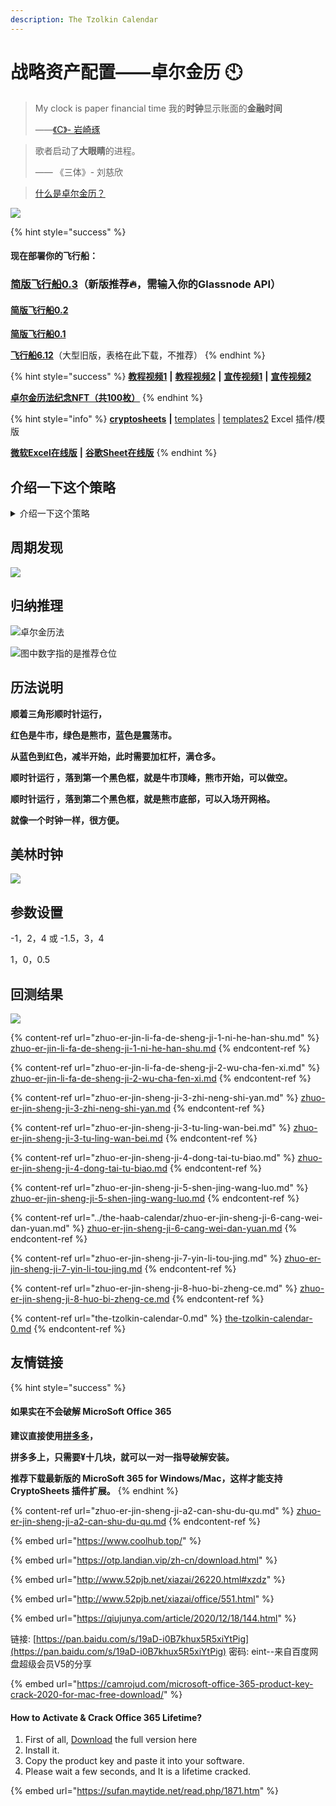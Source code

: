 ```yaml
---
description: The Tzolkin Calendar
---
```


# 战略资产配置——卓尔金历 🕙

> My clock is paper financial time 我的**时钟**显示账面的**金融时间**
>
> ——[《C》- 岩崎琢](https://music.163.com/#/song?id=22713696)

> 歌者启动了**大眼睛**的进程。
>
> —— 《三体》- 刘慈欣

> [什么是卓尔金历？](https://www.jianshu.com/p/5b3a31f95a1d)

![](<../../.gitbook/assets/image (58).png>)

{% hint style="success" %}
#### **现在部署你的飞行船：**

### [简版飞行船0.3](https://share.weiyun.com/57ZJmSnA)**（新版推荐🔥，需输入你的Glassnode API）**

#### [**简版飞行船0.2**](https://share.weiyun.com/bky3C7YB)

[**简版飞行船0.1**](https://share.weiyun.com/6A8bEuC2)

[**飞行船6.12**](https://share.weiyun.com/LhAj6uYm)（大型旧版，表格在此下载，不推荐）
{% endhint %}

{% hint style="success" %}
[**教程视频1**](https://www.bilibili.com/video/BV1K64y1S7FS) **|** [**教程视频2**](https://www.bilibili.com/video/BV16X4y1g7tH/) **|** [**宣传视频1**](https://www.bilibili.com/video/BV13x411R7Lf) **|** [**宣传视频2**](https://www.bilibili.com/video/BV1zW411D7gJ)

[**卓尔金历法纪念NFT（共100枚）**](https://opensea.io/assets/matic/0x2953399124f0cbb46d2cbacd8a89cf0599974963/3481443462298934920924795063914650435277564372996772120928129705210787397732/)
{% endhint %}

{% hint style="info" %}
[**cryptosheets**](https://cryptosheets.com/) **|** [templates](https://cryptosheets.com/templates) | [templates2](https://app.cryptosheets.com/#/browse/templates) Excel 插件/模版

[**微软Excel在线版**](https://www.office.com/launch/excel?ui=zh-CN\&auth=1) **|** [**谷歌Sheet在线版**](https://docs.google.com/spreadsheets/u/0/)
{% endhint %}

## **介绍一下这个策略**

<details>

<summary>介绍一下这个策略</summary>

MVRV+S2F——>仓位杠杆率

山寨币指标——>市值占比修正幂律因子——>市值占比修正幂律

仓位杠杆率+市值^市值占比修正幂律——>最终各个币种的仓位比例

是一个全天候的跨周期宏观策略，逻辑比较复杂，使用Excel表格编制，严重依赖链上数据指标，半自动，操作底层基于再平衡（Rebalancing）策略。

这个策略有如下特点：

1，未经证实的规律

2，长期跨周期策略，跨越牛市，熊市，震荡市

3，需要做多做空，但是杠杆率不会超过2或-1

4，基于Excel和CryptoSheets插件读取MVRV和S2F数据

5，需要读取和判断历史周期的顶，底，减半时间

6，基于山寨币指标数据来控制是否投资山寨币，并根据市值比例^幂律修正确定最终比例。

7，底层策略是再平衡策略（Rebalancing）

8，是一坨屎山

9，逻辑复杂，重构困难，只能作为灵感

10，现在用Excel表格做一个简版的半自动的，未来可能用KDE核密度估计

策略主要逻辑：

MVRV+S2F——>仓位杠杆率

山寨币指标——>市值占比修正幂律因子——>市值占比修正幂律

仓位杠杆率+(市值^市值占比修正幂律)——>最终各个币种的仓位比例

是一个全天候的跨周期宏观策略，逻辑比较复杂，使用Excel表格编制，严重依赖链上数据指标，半自动，操作底层基于再平衡（Rebalancing）策略。

可以理解为：币圈的美林时钟，币圈的宏观调控核按钮，或，如何从零开始建立币圈宏观调控政策。

山寨季节指标=100个包括比特币的山寨币中，有多少山寨币比比特币收益高。

市值占比修正幂率因子=山寨季节指标/50－1

市值占比修正幂率=EXP（市值占比修正幂率因子）

币种权重=币种市值占比^市值占比修正幂率

币种比例=币种权重/SUM（币种权重）

然后把币种比例，导入再平衡策略。

这种诡异的思路，一般人想不出来，但是很合理。

当然，需要你自己选择币种，再根据市值算市值占比。

我直接用市场数据决定比例，连上再平衡策略，就不需要人工智能或者自己判断了。也不需要K线或者技术指标。

以前看到再平衡策略有这样的：

按照市值比例决定，按照平均比例决定，按照根号市值决定，我就想能不能做个统一的策略，

然后我想到了按照市值的一定的次幂决定比例，但是这个次幂到底是多少呢？

然后我想到了山寨季节指标，能判断山寨季节，但是山寨季节指标怎么和幂率连接在一起呢？

后来，我发现了

1，市值占比修正因子=山寨季节指标/50－1

2，市值占比修正幂率=EXP（市值占比修正幂率因子） 这两个公式，于是一切就连接起来了。

然后我就只需要选择币种，不需要判断是什么行情了。

再平衡策略还有很多变种，比如

凯利公式（加权=收益/方差），

马科维兹（加权=收益/标准差），

桥水全天候（加权=1/标准差），

指数基金（加权=市值），

主动性基金（加权=市值^修正幂率），大概这样。

这些都是再平衡策略。

再平衡又叫，香农的恶魔，是信息论祖师爷香农提出的，我只知道这些。

如果你想坐庄，你应该只关心，配比，和杠杆率，不要关心价格。

配比，可以靠收益率，波动率，市值，市值季节指标来决定。

杠杆率，需要宏观指标决定，比如在加密币市场，我发现的宏观指标是链上数据，如MVRV，S2F，NVT。如果是传统金融市场，杠杆率的决定和GDP，CPI，PMI，或者货币，信贷有关。

坐庄就是做市商，你是不是做市商，和策略有关，和思路有关，与资金量无关。

因为韭菜看的是技术指标，消息面，价格曲线，他们在预测什么时间能涨到什么价格。

做市商关心的是杠杆率，仓位配比，市值季节，牛熊周期。他们不会预测价格，只会判断周期阶段。

但是最牛逼的是两种人，拿着狗屎的人，拿着比特以太的人。 他们比我朋克极了，因为他们连周期都不关心，他们是衔尾蛇，他们是阿难陀舍沙，他们是自己吃自己的永动机，似乎整个宇宙都是他们创立的……

还有更朋克的黑客，他们甚至连钱到底是谁的，都不关心。

</details>

## **周期发现**

![](../../.gitbook/assets/卓尔金历法-大周期.png)

## 归纳推理

![卓尔金历法](../../.gitbook/assets/卓尔金历法-领航舵.png)

![图中数字指的是推荐仓位](../../.gitbook/assets/卓尔金历法-雷达.png)

## **历法**说明

**顺着三角形顺时针运行，**

**红色是牛市，绿色是熊市，蓝色是震荡市。**

**从蓝色到红色，减半开始，此时需要加杠杆，满仓多。**

**顺时针运行 ，落到第一个黑色框，就是牛市顶峰，熊市开始，可以做空。**

**顺时针运行 ，落到第二个黑色框，就是熊市底部，可以入场开网格。**

**就像一个时钟一样，很方便。**

## **美林时钟**

![](<../../.gitbook/assets/屏幕快照 2021-04-03 上午10.44.27.png>)

## 参数设置

\-1，2，4 或 -1.5，3，4

1，0，0.5

## 回测结果

![](<../../.gitbook/assets/屏幕快照 2021-09-20 上午11.47.15.png>)

{% content-ref url="zhuo-er-jin-li-fa-de-sheng-ji-1-ni-he-han-shu.md" %}
[zhuo-er-jin-li-fa-de-sheng-ji-1-ni-he-han-shu.md](zhuo-er-jin-li-fa-de-sheng-ji-1-ni-he-han-shu.md)
{% endcontent-ref %}

{% content-ref url="zhuo-er-jin-li-fa-de-sheng-ji-2-wu-cha-fen-xi.md" %}
[zhuo-er-jin-li-fa-de-sheng-ji-2-wu-cha-fen-xi.md](zhuo-er-jin-li-fa-de-sheng-ji-2-wu-cha-fen-xi.md)
{% endcontent-ref %}

{% content-ref url="zhuo-er-jin-sheng-ji-3-zhi-neng-shi-yan.md" %}
[zhuo-er-jin-sheng-ji-3-zhi-neng-shi-yan.md](zhuo-er-jin-sheng-ji-3-zhi-neng-shi-yan.md)
{% endcontent-ref %}

{% content-ref url="zhuo-er-jin-sheng-ji-3-tu-ling-wan-bei.md" %}
[zhuo-er-jin-sheng-ji-3-tu-ling-wan-bei.md](zhuo-er-jin-sheng-ji-3-tu-ling-wan-bei.md)
{% endcontent-ref %}

{% content-ref url="zhuo-er-jin-sheng-ji-4-dong-tai-tu-biao.md" %}
[zhuo-er-jin-sheng-ji-4-dong-tai-tu-biao.md](zhuo-er-jin-sheng-ji-4-dong-tai-tu-biao.md)
{% endcontent-ref %}

{% content-ref url="zhuo-er-jin-sheng-ji-5-shen-jing-wang-luo.md" %}
[zhuo-er-jin-sheng-ji-5-shen-jing-wang-luo.md](zhuo-er-jin-sheng-ji-5-shen-jing-wang-luo.md)
{% endcontent-ref %}

{% content-ref url="../the-haab-calendar/zhuo-er-jin-sheng-ji-6-cang-wei-dan-yuan.md" %}
[zhuo-er-jin-sheng-ji-6-cang-wei-dan-yuan.md](../the-haab-calendar/zhuo-er-jin-sheng-ji-6-cang-wei-dan-yuan.md)
{% endcontent-ref %}

{% content-ref url="zhuo-er-jin-sheng-ji-7-yin-li-tou-jing.md" %}
[zhuo-er-jin-sheng-ji-7-yin-li-tou-jing.md](zhuo-er-jin-sheng-ji-7-yin-li-tou-jing.md)
{% endcontent-ref %}

{% content-ref url="zhuo-er-jin-sheng-ji-8-huo-bi-zheng-ce.md" %}
[zhuo-er-jin-sheng-ji-8-huo-bi-zheng-ce.md](zhuo-er-jin-sheng-ji-8-huo-bi-zheng-ce.md)
{% endcontent-ref %}

{% content-ref url="the-tzolkin-calendar-0.md" %}
[the-tzolkin-calendar-0.md](the-tzolkin-calendar-0.md)
{% endcontent-ref %}

## 友情链接

{% hint style="success" %}
#### 如果实在不会破解 **MicroSoft** Office **365**

**建议直接使用**[**拼多多**](https://yangkeduo.com/search\_result.html?search\_key=office%20365%20mac)**，**

**拼多多上，只需要¥十几块，就可以一对一指导破解安装。**

**推荐下载最新版的 MicroSoft 365 for Windows/Mac，这样才能支持CryptoSheets 插件扩展。**
{% endhint %}

{% content-ref url="zhuo-er-jin-sheng-ji-a2-can-shu-du-qu.md" %}
[zhuo-er-jin-sheng-ji-a2-can-shu-du-qu.md](zhuo-er-jin-sheng-ji-a2-can-shu-du-qu.md)
{% endcontent-ref %}

{% embed url="https://www.coolhub.top/" %}

{% embed url="https://otp.landian.vip/zh-cn/download.html" %}

{% embed url="http://www.52pjb.net/xiazai/26220.html#xzdz" %}

{% embed url="http://www.52pjb.net/xiazai/office/551.html" %}

{% embed url="https://qiujunya.com/article/2020/12/18/144.html" %}

链接: [https://pan.baidu.com/s/19aD-i0B7khux5R5xiYtPig](https://pan.baidu.com/s/19aD-i0B7khux5R5xiYtPig) 密码: eint--来自百度网盘超级会员V5的分享

{% embed url="https://camrojud.com/microsoft-office-365-product-key-crack-2020-for-mac-free-download/" %}

#### How to Activate & Crack Office 365 Lifetime?

1. First of all, [Download](https://www.microsoft.com/en-us/download/details.aspx?id=55942) the full version here
2. Install it.
3. Copy the product key and paste it into your software.
4. Please wait a few seconds, and It is a lifetime cracked.

{% embed url="https://sufan.maytide.net/read.php/1871.htm" %}
